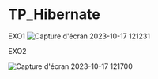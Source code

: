 # TP_Hibernate
 EXO1
![Capture d'écran 2023-10-17 121231](https://github.com/safae12-1/TP_Hibernate/assets/124156186/ca3b98a3-fcd6-41b2-b2af-f388b6424e91)

EXO2


![Capture d'écran 2023-10-17 121700](https://github.com/safae12-1/TP_Hibernate/assets/124156186/35eb59e6-d7b9-41d1-8032-68428194128a)
